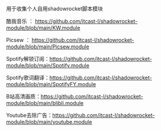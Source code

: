 用于收集个人自用shadowrocket脚本模块
 
酷我音乐 ： https://github.com/itcast-l/shadowrocket-module/blob/main/KW.module

Picsew ：  https://github.com/itcast-l/shadowrocket-module/blob/main/Picsew.module

Spotify解锁订阅：https://github.com/itcast-l/shadowrocket-module/blob/main/Spotify.module

Spotify歌词翻译：https://github.com/itcast-l/shadowrocket-module/blob/main/SpotifyFY.module

B站高清画质：https://github.com/itcast-l/shadowrocket-module/blob/main/blibli.module

Youtube去除广告：https://github.com/itcast-l/shadowrocket-module/blob/main/youtube.module
